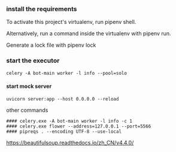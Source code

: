 
### install the requirements

To activate this project's virtualenv, run pipenv shell.

Alternatively, run a command inside the virtualenv with pipenv run.

Generate a lock file  with pipenv lock


### start the executor
```
celery -A bot-main worker -l info --pool=solo 
``` 
#### start mock server
```
uvicorn server:app --host 0.0.0.0 --reload
```


other commands
```
#### celery.exe -A bot-main worker -l info -c 1
#### celery.exe flower --address=127.0.0.1 --port=5566
#### pipreqs . --encoding UTF-8 --use-local
```

https://beautifulsoup.readthedocs.io/zh_CN/v4.4.0/
